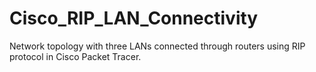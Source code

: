 # Cisco_RIP_LAN_Connectivity
Network topology with three LANs connected through routers using RIP protocol in Cisco Packet Tracer.
